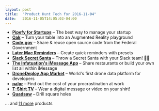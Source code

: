 ```yaml
---
layout: post
title:  "Product Hunt Tech for 2016-11-04"
date:   2016-11-05T14:05:03-04:00
---
```


* **[Pipefy for Startups](https://www.producthunt.com/posts/pipefy-for-startups?utm_campaign=producthunt-api&utm_medium=api&utm_source=Application%3A+Daily+Digest+RSS+%28ID%3A+3202%29)** – The best way to manage your startup
* **[Oak](https://www.producthunt.com/posts/oak?utm_campaign=producthunt-api&utm_medium=api&utm_source=Application%3A+Daily+Digest+RSS+%28ID%3A+3202%29)** – Turn your table into an Augmented Reality playground
* **[Code.gov](https://www.producthunt.com/posts/code-gov?utm_campaign=producthunt-api&utm_medium=api&utm_source=Application%3A+Daily+Digest+RSS+%28ID%3A+3202%29)** – Share & reuse open source code from the Federal Government
* **[Later Mac Reminders](https://www.producthunt.com/posts/later-mac-reminders?utm_campaign=producthunt-api&utm_medium=api&utm_source=Application%3A+Daily+Digest+RSS+%28ID%3A+3202%29)** – Create quick reminders with presets
* **[Slack Secret Santa](https://www.producthunt.com/posts/slack-secret-santa-2?utm_campaign=producthunt-api&utm_medium=api&utm_source=Application%3A+Daily+Digest+RSS+%28ID%3A+3202%29)** – Throw a Secret Santa with your Slack team! 🎅🎁
* **[The Infatuation's iMessage App](https://www.producthunt.com/posts/the-infatuation-s-imessage-app?utm_campaign=producthunt-api&utm_medium=api&utm_source=Application%3A+Daily+Digest+RSS+%28ID%3A+3202%29)** – Share restaurants or build your own list all within iMessage
* **[DroneDeploy App Market](https://www.producthunt.com/posts/dronedeploy-app-market?utm_campaign=producthunt-api&utm_medium=api&utm_source=Application%3A+Daily+Digest+RSS+%28ID%3A+3202%29)** – World's first drone data platform for developers
* **[palpr](https://www.producthunt.com/posts/palpr?utm_campaign=producthunt-api&utm_medium=api&utm_source=Application%3A+Daily+Digest+RSS+%28ID%3A+3202%29)** – Find out the cost of your procrastination at work
* **[T-Shirt TV](https://www.producthunt.com/posts/t-shirt-tv?utm_campaign=producthunt-api&utm_medium=api&utm_source=Application%3A+Daily+Digest+RSS+%28ID%3A+3202%29)** – Wear a digital message or video on your shirt!
* **[Quadsaw](https://www.producthunt.com/posts/quadsaw?utm_campaign=producthunt-api&utm_medium=api&utm_source=Application%3A+Daily+Digest+RSS+%28ID%3A+3202%29)** – Drill square holes

… and [11 more](https://www.producthunt.com/tech) products